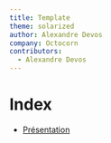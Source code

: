 ```yaml
---
title: Template
theme: solarized
author: Alexandre Devos
company: Octocorn
contributors: 
  - Alexandre Devos
---
```


# Index

- [Présentation](01_presentation.slides.html)